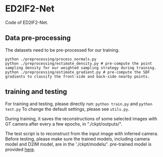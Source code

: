 # ED2IF2-Net
Code of ED2IF2-Net.
## Data pre-processing ##
The datasets need to be pre-processed for our training.
```
python ./preprocessing/process_normals.py
python ./preprocessing/estimate_density.py # pre-compute the point sampling density for our weighted sampling strategy during training.
python ./preprocessing/estimate_gradient.py # pre-compute the SDF gradients to classify the front-side and back-side nearby points.
```
## training and testing ##
For training and testing, please directly run:
`
python train.py
`
and 
`
python test.py
`
To change the default settings, please see `utils.py`.

During training, it saves the reconstructions of some selected images with GT camera after every a few epochs, in "./ckpt/outputs/".

The test script is to reconstruct from the input image with inferred camera. Before testing, please make sure the trained models, including camera model and D2IM model, are in the './ckpt/models/'. pre-trained model is provided [here](https://drive.google.com/drive/folders/1UMNDy_NA9bKqe6T_xcTnxRMiea4neWw-?usp=sharing).
